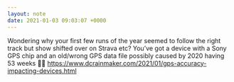 ```yaml
---
layout: note
date: 2021-01-03 09:03:07 +0000
---
```


Wondering why your first few runs of the year seemed to follow the right track but show shifted over on Strava etc? You’ve got a device with a Sony GPS chip and an old/wrong GPS data file possibly caused by 2020 having 53 weeks 🤦‍♂️ <https://www.dcrainmaker.com/2021/01/gps-accuracy-impacting-devices.html>
